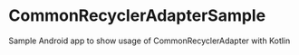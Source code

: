 # CommonRecyclerAdapterSample
Sample Android app to show usage of CommonRecyclerAdapter with Kotlin
